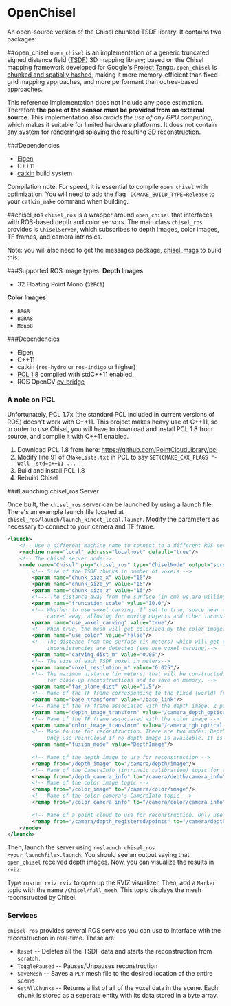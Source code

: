 OpenChisel
==========

An open-source version of the Chisel chunked TSDF library. It contains two packages:

##open_chisel
`open_chisel` is an implementation of a generic truncated signed distance field ([TSDF](https://graphics.stanford.edu/papers/volrange/volrange.pdf)) 3D mapping library; based on the Chisel mapping framework developed for Google's [Project Tango](https://www.google.com/atap/project-tango/). `open_chisel` is [chunked and spatially hashed](http://www.graphics.stanford.edu/~niessner/niessner2013hashing.html), making it more memory-efficient than fixed-grid mapping approaches, and more performant than octree-based approaches.

This reference implementation does not include any pose estimation. Therefore **the pose of the sensor must be provided from an external source**. This implementation also *avoids the use of any GPU computing*, which makes it suitable for limited hardware platforms. It does not contain any system for rendering/displaying the resulting 3D reconstruction.

###Dependencies
* [Eigen](http://eigen.tuxfamily.org/index.php?title=Main_Page)
* C++11
* [catkin](http://wiki.ros.org/catkin) build system

Compilation note:
For speed, it is essential to compile `open_chisel` with optimization. You will need to add the flag `-DCMAKE_BUILD_TYPE=Release` to your `catkin_make` command when building.

##chisel_ros
`chisel_ros` is a wrapper around `open_chisel` that interfaces with ROS-based depth and color sensors. The main class `chisel_ros` provides is `ChiselServer`, which subscribes to depth images, color images, TF frames, and camera intrinsics.

Note: you will also need to get the messages package, [chisel_msgs](https://github.com/personalrobotics/chisel_msgs) to build this.

###Supported ROS image types:
**Depth Images**
* 32 Floating Point Mono (`32FC1`)

**Color Images**
* `BRG8`
* `BGRA8`
* `Mono8`

###Dependencies
* Eigen
* C++11
* catkin (`ros-hydro` or `ros-indigo` or higher)
* [PCL 1.8](http://pointclouds.org/) compiled with stdC++11 enabled.
* ROS OpenCV [cv_bridge](http://wiki.ros.org/cv_bridge)

### A note on PCL
Unfortunately, PCL 1.7x (the standard PCL included in current versions of ROS) doesn't work with C++11. This project makes heavy use of C++11, so in order to use Chisel, you will have to download and install PCL 1.8 from source, and compile it with C++11 enabled.

1. Download PCL 1.8 from here: https://github.com/PointCloudLibrary/pcl
2. Modify line 91 of `CMakeLists.txt` in PCL to say `SET(CMAKE_CXX_FLAGS "-Wall -std=c++11 ...`
3. Build and install PCL 1.8
4. Rebuild Chisel

###Launching chisel_ros Server

Once built, the `chisel_ros` server can be launched by using a launch file. There's an example launch file located at `chisel_ros/launch/launch_kinect_local.launch`. Modify the parameters as necessary to connect to your camera and TF frame.
```XML
<launch>
    <!-- Use a different machine name to connect to a different ROS server-->
    <machine name="local" address="localhost" default="true"/>
    <!-- The chisel server node-->
    <node name="Chisel" pkg="chisel_ros" type="ChiselNode" output="screen"> 
        <!-- Size of the TSDF chunks in number of voxels -->
        <param name="chunk_size_x" value="16"/>
        <param name="chunk_size_y" value="16"/>
        <param name="chunk_size_z" value="16"/>
        <!--- The distance away from the surface (in cm) we are willing to reconstuct -->
        <param name="truncation_scale" value="10.0"/>
        <!-- Whether to use voxel carving. If set to true, space near the sensor will be
             carved away, allowing for moving objects and other inconsistencies to disappear -->
        <param name="use_voxel_carving" value="true"/>
        <!-- When true, the mesh will get colorized by the color image.-->
        <param name="use_color" value="false"/>
        <!-- The distance from the surface (in meters) which will get carved away when
             inconsistencies are detected (see use_voxel_carving)-->
        <param name="carving_dist_m" value="0.05"/>
        <!-- The size of each TSDF voxel in meters-->
        <param name="voxel_resolution_m" value="0.025"/>
        <!-- The maximum distance (in meters) that will be constructed. Use lower values
             for close-up reconstructions and to save on memory. -->
        <param name="far_plane_dist" value="1.5"/>
        <!-- Name of the TF frame corresponding to the fixed (world) frame -->
        <param name="base_transform" value="/base_link"/>
        <!-- Name of the TF frame associated with the depth image. Z points forward, Y down, and X right -->
        <param name="depth_image_transform" value="/camera_depth_optical_frame"/>
        <!-- Name of the TF frame associated with the color image -->
        <param name="color_image_transform" value="/camera_rgb_optical_frame"/>
        <!-- Mode to use for reconstruction. There are two modes: DepthImage and PointCloud.
             Only use PointCloud if no depth image is available. It is *much* slower-->
        <param name="fusion_mode" value="DepthImage"/>
    
        <!-- Name of the depth image to use for reconstruction -->
        <remap from="/depth_image" to="/camera/depth/image"/>
        <!-- Name of the CameraInfo (intrinsic calibration) topic for the depth image. -->
        <remap from="/depth_camera_info" to="/camera/depth/camera_info"/>
        <!-- Name of the color image topic -->
        <remap from="/color_image" to="/camera/color/image"/>
        <!-- Name of the color camera's CameraInfo topic -->
        <remap from="/color_camera_info" to="/camera/color/camera_info"/>
        
        <!-- Name of a point cloud to use for reconstruction. Only use this if no depth image is available -->
        <remap from="/camera/depth_registered/points" to="/camera/depth/points"/>
    </node>
</launch>
```
Then, launch the server using `roslaunch chisel_ros <your_launchfile>.launch`. You should see an output saying that `open_chisel` received depth images. Now, you can visualize the results in `rviz`. 

Type `rosrun rviz rviz` to open up the RVIZ visualizer. Then, add a `Marker` topic with the name `/Chisel/full_mesh`. This topic displays the mesh reconstructed by Chisel.

### Services
`chisel_ros` provides several ROS services you can use to interface with the reconstruction in real-time. These are:

* `Reset` -- Deletes all the TSDF data and starts the reconstruction from scratch.
* `TogglePaused` -- Pauses/Unpauses reconstruction
* `SaveMesh` -- Saves a `PLY` mesh file to the desired location of the entire scene
* `GetAllChunks` -- Returns a list of all of the voxel data in the scene. Each chunk is stored as a seperate entity with its data stored in a byte array.
